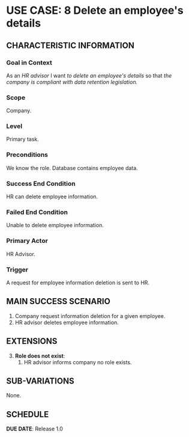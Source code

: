 # USE CASE: 8 Delete an employee's details

## CHARACTERISTIC INFORMATION

### Goal in Context

As an *HR advisor* I want *to delete an employee's details* so that *the company is compliant with data retention legislation.*

### Scope

Company.

### Level

Primary task.

### Preconditions

We know the role.  Database contains employee data.

### Success End Condition

HR can delete employee information.

### Failed End Condition

Unable to delete employee information.

### Primary Actor

HR Advisor.

### Trigger

A request for employee information deletion is sent to HR.

## MAIN SUCCESS SCENARIO

1. Company request information deletion for a given employee.
2. HR advisor deletes employee information.

## EXTENSIONS

3. **Role does not exist**:
    1. HR advisor informs company no role exists.

## SUB-VARIATIONS

None.

## SCHEDULE

**DUE DATE**: Release 1.0